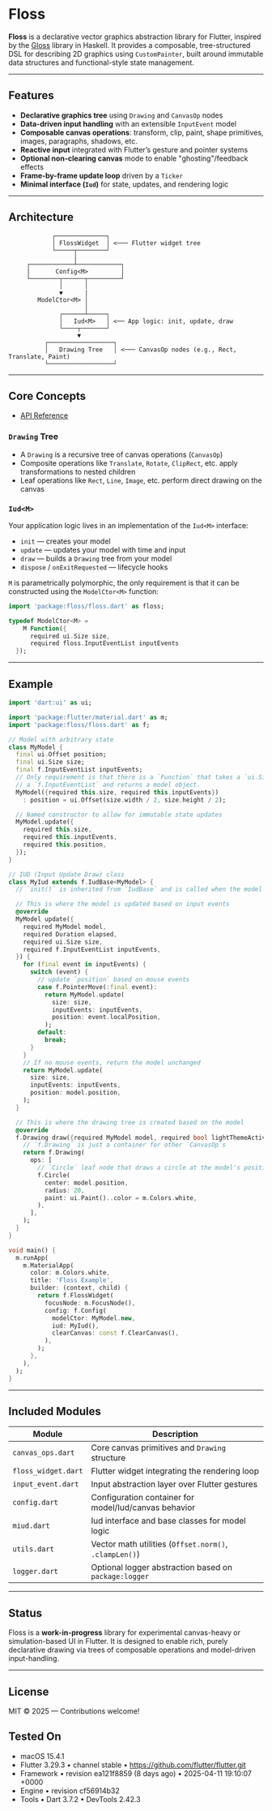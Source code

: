 # Floss

**Floss** is a declarative vector graphics abstraction library for Flutter,
inspired by the [Gloss](https://github.com/benl23x5/gloss) library in Haskell.
It provides a composable, tree-structured DSL for describing 2D graphics using
`CustomPainter`, built around immutable data structures and functional-style
state management.

---

## Features

- **Declarative graphics tree** using `Drawing` and `CanvasOp` nodes
- **Data-driven input handling** with an extensible `InputEvent` model
- **Composable canvas operations**: transform, clip, paint, shape primitives,
  images, paragraphs, shadows, etc.
- **Reactive input** integrated with Flutter’s gesture and pointer systems
- **Optional non-clearing canvas** mode to enable "ghosting"/feedback effects
- **Frame-by-frame update loop** driven by a `Ticker`
- **Minimal interface (`Iud`)** for state, updates, and rendering logic

---

## Architecture

```text
            ┌──────────────┐
            │ FlossWidget  │ <─── Flutter widget tree
            └─────┬────────┘
                  │
     ┌────────────┴────────────┐
     │       Config<M>         │
     └────────┬──────┬─────────┘
              │      │
              ▼      |
        ModelCtor<M> │
                     │
              ┌──────┴─────┐
              │   Iud<M>   │ <── App logic: init, update, draw
              └────┬───────┘
                   ▼
          ┌──────────────────┐
          │   Drawing Tree   │ <─── CanvasOp nodes (e.g., Rect, Translate, Paint)
          └──────────────────┘
```

---

## Core Concepts

- [API Reference](https://tyler-conrad.github.io/doc/floss/)

### `Drawing` Tree

- A `Drawing` is a recursive tree of canvas operations (`CanvasOp`)
- Composite operations like `Translate`, `Rotate`, `ClipRect`, etc. apply
  transformations to nested children
- Leaf operations like `Rect`, `Line`, `Image`, etc. perform direct drawing on
  the canvas

### `Iud<M>`

Your application logic lives in an implementation of the `Iud<M>` interface:

- `init` — creates your model
- `update` — updates your model with time and input
- `draw` — builds a `Drawing` tree from your model
- `dispose` / `onExitRequested` — lifecycle hooks

`M` is parametrically polymorphic, the only requirement is that it can be
constructed using the `ModelCtor<M>` function:

```dart
import 'package:floss/floss.dart' as floss;

typedef ModelCtor<M> =
    M Function({
      required ui.Size size,
      required floss.InputEventList inputEvents
  });
```

---

## Example

```dart
import 'dart:ui' as ui;

import 'package:flutter/material.dart' as m;
import 'package:floss/floss.dart' as f;

// Model with arbitrary state
class MyModel {
  final ui.Offset position;
  final ui.Size size;
  final f.InputEventList inputEvents;
  // Only requirement is that there is a `Function` that takes a `ui.Size` and
  // a `f.InputEventList` and returns a model object.
  MyModel({required this.size, required this.inputEvents})
    : position = ui.Offset(size.width / 2, size.height / 2);

  // Named constructor to allow for immutable state updates
  MyModel.update({
    required this.size,
    required this.inputEvents,
    required this.position,
  });
}

// IUD (Input Update Draw) class
class MyIud extends f.IudBase<MyModel> {
  // `init()` is inherited from `IudBase` and is called when the model is created.

  // This is where the model is updated based on input events
  @override
  MyModel update({
    required MyModel model,
    required Duration elapsed,
    required ui.Size size,
    required f.InputEventList inputEvents,
  }) {
    for (final event in inputEvents) {
      switch (event) {
        // update `position` based on mouse events
        case f.PointerMove(:final event):
          return MyModel.update(
            size: size,
            inputEvents: inputEvents,
            position: event.localPosition,
          );
        default:
          break;
      }
    }
    // If no mouse events, return the model unchanged
    return MyModel.update(
      size: size,
      inputEvents: inputEvents,
      position: model.position,
    );
  }

  // This is where the drawing tree is created based on the model
  @override
  f.Drawing draw({required MyModel model, required bool lightThemeActive}) {
    // `f.Drawing` is just a container for other `CanvasOp`s
    return f.Drawing(
      ops: [
        // `Circle` leaf node that draws a circle at the model's position
        f.Circle(
          center: model.position,
          radius: 20,
          paint: ui.Paint()..color = m.Colors.white,
        ),
      ],
    );
  }
}

void main() {
  m.runApp(
    m.MaterialApp(
      color: m.Colors.white,
      title: 'Floss Example',
      builder: (context, child) {
        return f.FlossWidget(
          focusNode: m.FocusNode(),
          config: f.Config(
            modelCtor: MyModel.new,
            iud: MyIud(),
            clearCanvas: const f.ClearCanvas(),
          ),
        );
      },
    ),
  );
}
```

---

## Included Modules

| Module              | Description                                            |
| ------------------- | ------------------------------------------------------ |
| `canvas_ops.dart`   | Core canvas primitives and `Drawing` structure         |
| `floss_widget.dart` | Flutter widget integrating the rendering loop          |
| `input_event.dart`  | Input abstraction layer over Flutter gestures          |
| `config.dart`       | Configuration container for model/Iud/canvas behavior  |
| `miud.dart`         | Iud interface and base classes for model logic         |
| `utils.dart`        | Vector math utilities (`Offset.norm()`, `.clampLen()`) |
| `logger.dart`       | Optional logger abstraction based on `package:logger`  |

---

## Status

Floss is a **work-in-progress** library for experimental canvas-heavy or
simulation-based UI in Flutter. It is designed to enable rich, purely
declarative drawing via trees of composable operations and model-driven
input-handling.

---

## License

MIT © 2025 — Contributions welcome!

## Tested On

- macOS 15.4.1
- Flutter 3.29.3 • channel stable • https://github.com/flutter/flutter.git
- Framework • revision ea121f8859 (8 days ago) • 2025-04-11 19:10:07 +0000
- Engine • revision cf56914b32
- Tools • Dart 3.7.2 • DevTools 2.42.3
